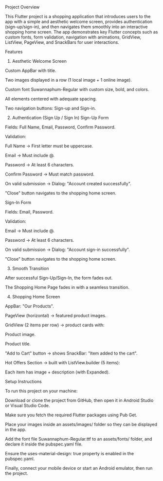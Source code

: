 Project Overview

This Flutter project is a shopping application that introduces users to the app with a simple and aesthetic welcome screen, provides authentication (sign-up/sign-in), and then navigates them smoothly into an interactive shopping home screen. The app demonstrates key Flutter concepts such as custom fonts, form validation, navigation with animations, GridView, ListView, PageView, and SnackBars for user interactions.


Features
1. Aesthetic Welcome Screen

Custom AppBar with title.

Two images displayed in a row (1 local image + 1 online image).

Custom font Suwannaphum-Regular with custom size, bold, and colors.

All elements centered with adequate spacing.

Two navigation buttons: Sign-up and Sign-in.

2. Authentication (Sign Up / Sign In)
Sign-Up Form

Fields: Full Name, Email, Password, Confirm Password.

Validation:

Full Name → First letter must be uppercase.

Email → Must include @.

Password → At least 6 characters.

Confirm Password → Must match password.

On valid submission → Dialog: "Account created successfully".

"Close" button navigates to the shopping home screen.

Sign-In Form

Fields: Email, Password.

Validation:

Email → Must include @.

Password → At least 6 characters.

On valid submission → Dialog: "Account sign-in successfully".

"Close" button navigates to the shopping home screen.

3. Smooth Transition

After successful Sign-Up/Sign-In, the form fades out.

The Shopping Home Page fades in with a seamless transition.

4. Shopping Home Screen

AppBar: "Our Products".

PageView (horizontal) → featured product images.

GridView (2 items per row) → product cards with:

Product image.

Product title.

"Add to Cart" button → shows SnackBar: "Item added to the cart".

Hot Offers Section → built with ListView.builder (5 items):

Each item has image + description (with Expanded).




Setup Instructions

To run this project on your machine:

Download or clone the project from GitHub, then open it in Android Studio or Visual Studio Code.

Make sure you fetch the required Flutter packages using Pub Get.

Place your images inside an assets/images/ folder so they can be displayed in the app.

Add the font file Suwannaphum-Regular.ttf to an assets/fonts/ folder, and declare it inside the pubspec.yaml file.

Ensure the uses-material-design: true property is enabled in the pubspec.yaml.

Finally, connect your mobile device or start an Android emulator, then run the project.
